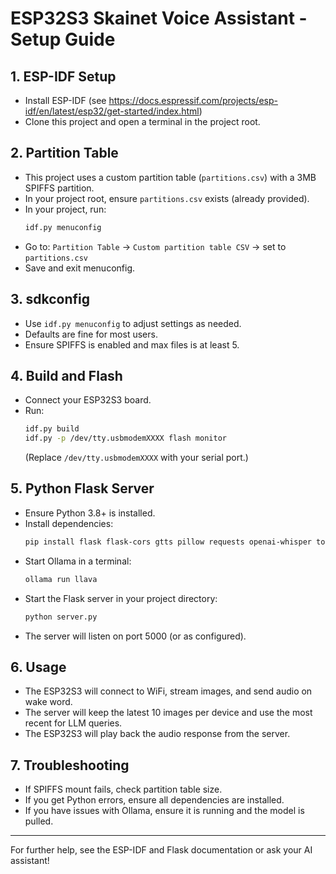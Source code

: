# ESP32S3 Skainet Voice Assistant - Setup Guide

## 1. ESP-IDF Setup
- Install ESP-IDF (see https://docs.espressif.com/projects/esp-idf/en/latest/esp32/get-started/index.html)
- Clone this project and open a terminal in the project root.

## 2. Partition Table
- This project uses a custom partition table (`partitions.csv`) with a 3MB SPIFFS partition.
- In your project root, ensure `partitions.csv` exists (already provided).
- In your project, run:
  ```sh
  idf.py menuconfig
  ```
- Go to: `Partition Table` → `Custom partition table CSV` → set to `partitions.csv`
- Save and exit menuconfig.

## 3. sdkconfig
- Use `idf.py menuconfig` to adjust settings as needed.
- Defaults are fine for most users.
- Ensure SPIFFS is enabled and max files is at least 5.

## 4. Build and Flash
- Connect your ESP32S3 board.
- Run:
  ```sh
  idf.py build
  idf.py -p /dev/tty.usbmodemXXXX flash monitor
  ```
  (Replace `/dev/tty.usbmodemXXXX` with your serial port.)

## 5. Python Flask Server
- Ensure Python 3.8+ is installed.
- Install dependencies:
  ```sh
  pip install flask flask-cors gtts pillow requests openai-whisper torch
  ```
- Start Ollama in a terminal:
  ```sh
  ollama run llava
  ```
- Start the Flask server in your project directory:
  ```sh
  python server.py
  ```
- The server will listen on port 5000 (or as configured).

## 6. Usage
- The ESP32S3 will connect to WiFi, stream images, and send audio on wake word.
- The server will keep the latest 10 images per device and use the most recent for LLM queries.
- The ESP32S3 will play back the audio response from the server.

## 7. Troubleshooting
- If SPIFFS mount fails, check partition table size.
- If you get Python errors, ensure all dependencies are installed.
- If you have issues with Ollama, ensure it is running and the model is pulled.

---
For further help, see the ESP-IDF and Flask documentation or ask your AI assistant! 
